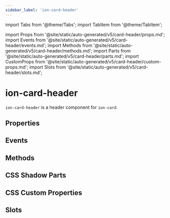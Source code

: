 ```yaml
---
sidebar_label: 'ion-card-header'
---
```


import Tabs from '@theme/Tabs';
import TabItem from '@theme/TabItem';

import Props from '@site/static/auto-generated/v5/card-header/props.md';
import Events from '@site/static/auto-generated/v5/card-header/events.md';
import Methods from '@site/static/auto-generated/v5/card-header/methods.md';
import Parts from '@site/static/auto-generated/v5/card-header/parts.md';
import CustomProps from '@site/static/auto-generated/v5/card-header/custom-props.md';
import Slots from '@site/static/auto-generated/v5/card-header/slots.md';

# ion-card-header

`ion-card-header` is a header component for `ion-card`.

## Properties

<Props />

## Events

<Events />

## Methods

<Methods />

## CSS Shadow Parts

<Parts />

## CSS Custom Properties

<CustomProps />

## Slots

<Slots />
